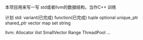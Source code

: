 本项目用来写一写 std或者llvm的数据结构，当作C++ 训练

计划
std:
variant(已完成)
function(已完成)
tuple
optional
unique_ptr
shared_ptr
vector
map
set
string

llvm:
Allocator
ilist
SmallVector
Range
ThreadPool
...

